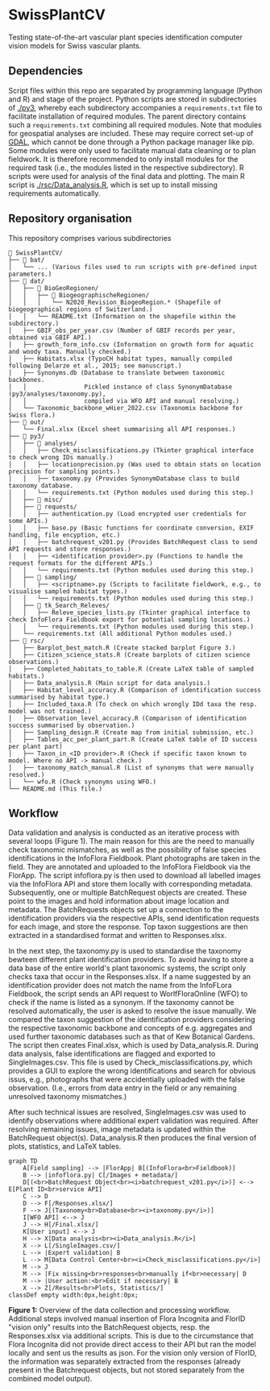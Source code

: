# SwissPlantCV
Testing state-of-the-art vascular plant species identification computer vision models for Swiss vascular plants.

## Dependencies
Script files within this repo are separated by programming language (Python and R) and stage of the project.
Python scripts are stored in subdirectories of [./py3](https://github.com/ManuelPopp/SwissPlantCV/tree/main/py3), whereby each subdirectory accompanies a `requirements.txt` file to facilitate installation of required modules. The parent directory contains such a `requirements.txt` combining all required modules. Note that modules for geospatial analyses are included. These may require correct set-up of [GDAL](https://gdal.org/en/stable/), which cannot be done through a Python package manager like pip. Some modules were only used to facilitate manual data cleaning or to plan fieldwork. It is therefore recommended to only install modules for the required task (i.e., the modules listed in the respective subdirectory).
R scripts were used for analysis of the final data and plotting. The main R script is [./rsc/Data_analysis.R](https://github.com/ManuelPopp/SwissPlantCV/blob/main/rsc/Data_analysis.R), which is set up to install missing requirements automatically.

## Repository organisation
This repository comprises various subdirectories
```
📂 SwissPlantCV/
├── 📂 bat/
│   └── ... (Various files used to run scripts with pre-defined input parameters.)
├── 📂 dat/
│   ├── 📂 BioGeoRegionen/
│   │   ├── 📂 BiogeographischeRegionen/
│   │   │   └── N2020_Revision_BiogeoRegion.* (Shapefile of biogeographical regions of Switzerland.)
│   │   └── README.txt (Information on the shapefile within the subdirectory.)
│   ├── GBIF_obs_per_year.csv (Number of GBIF records per year, obtained via GBIF API.)
│   ├── growth_form_info.csv (Information on growth form for aquatic and woody taxa. Manually checked.)
│   ├── Habitats.xlsx (TypoCH habitat types, manually compiled following Delarze et al., 2015; see manuscript.)
│   ├── Synonyms.db (Database to translate between taxonomic backbones.
│   │                Pickled instance of class SynonymDatabase (py3/analyses/taxonomy.py),
│   │                compiled via WFO API and manual resolving.)
│   └── Taxonomic_backbone_wHier_2022.csv (Taxonomix backbone for Swiss flora.)
├── 📂 out/
│   └── Final.xlsx (Excel sheet summarising all API responses.)
├── 📂 py3/
│   ├── 📂 analyses/
│   │   ├── Check_misclassifications.py (Tkinter graphical interface to check wrong IDs manually.)
│   │   ├── locationprecision.py (Was used to obtain stats on location precision for sampling points.)
│   │   ├── taxonomy.py (Provides SynonymDatabase class to build taxonomy database.
│   │   └── requirements.txt (Python modules used during this step.)
│   ├── 📂 misc/
│   ├── 📂 requests/
│   │   ├── authentication.py (Load encrypted user credentials for some APIs.)
│   │   ├── base.py (Basic functions for coordinate conversion, EXIF handling, file encyption, etc.)
│   │   ├── batchrequest_v201.py (Provides BatchRequest class to send API requests and store responses.)
│   │   ├── <identification provider>.py (Functions to handle the request formats for the different APIs.)
│   │   └── requirements.txt (Python modules used during this step.)
│   ├── 📂 sampling/
│   │   ├── <scriptname>.py (Scripts to facilitate fieldwork, e.g., to visualise sampled habitat types.)
│   │   └── requirements.txt (Python modules used during this step.)
│   ├── 📂 tk_Search_Releves/
│   │   ├── Releve_species_lists.py (Tkinter graphical interface to check InfoFlora Fieldbook export for potential sampling locations.)
│   │   └── requirements.txt (Python modules used during this step.)
│   └── requirements.txt (All additional Python modules used.)
├── 📂 rsc/
│   ├── Barplot_best_match.R (Create stacked barplot Figure 3.)
│   ├── Citizen_science_stats.R (Create barplots of citizen science observations.)
│   ├── Completed_habitats_to_table.R (Create LaTeX table of sampled habitats.)
│   ├── Data_analysis.R (Main script for data analysis.)
│   ├── Habitat_level_accuracy.R (Comparison of identification success summarised by habitat type.)
│   ├── Included_taxa.R (To check on which wrongly IDd taxa the resp. model was not trained.)
│   ├── Observation_level_accuracy.R (Comparison of identification success summarised by observation.)
│   ├── Sampling_design.R (Create map from initial submission, etc.)
│   ├── Tables_acc_per_plant_part.R (Create LaTeX table of ID success per plant part)
│   ├── Taxon_in_<ID provider>.R (Check if specific taxon known to model. Where no API -> manual check.)
│   ├── taxonomy_match_manual.R (List of synonyms that were manually resolved.)
│   └── wfo.R (Check synonyms using WFO.)
└── README.md (This file.)

```

## Workflow
Data validation and analysis is conducted as an iterative process with several loops (Figure 1). The main reason for this are the need to manually check taxonomic mismatches, as well as the possibility of false species identifications in the InfoFlora Fieldbook.
Plant photographs are taken in the field. They are annotated and uploaded to the InfoFlora Fieldbook via the FlorApp. The script infoflora.py is then used to download all labelled images via the InfoFlora API and store them locally with corresponding metadata. Subsequently, one or multiple BatchRequest objects are created. These point to the images and hold information about image location and metadata. The BatchRequests objects set up a connection to the identification providers via the respective APIs, send identification requests for each image, and store the response. Top taxon suggestions are then extracted in a standardised format and written to Responses.xlsx.

In the next step, the taxonomy.py is used to standardise the taxonomy bewteen different plant identification providers. To avoid having to store a data base of the entire world's plant taxonomic systems, the script only checks taxa that occur in the Responses.xlsx. If a name suggested by an identification provider does not match the name from the InfoFLora Fieldbook, the script sends an API request to WorlfFloraOnline (WFO) to check if the name is listed as a synonym. If the taxonomy cannot be resolved automatically, the user is asked to resolve the issue manually. We compared the taxon suggestion of the identification providers considering the respective taxonomic backbone and concepts of e.g. aggregates and used further taxonomic databases such as that of Kew Botanical Gardens. The script then creates Final.xlsx, which is used by Data_analysis.R. During data analysis, false identifications are flagged and exported to SingleImages.csv. This file is used by Check_misclassifications.py, which provides a GUI to explore the wrong identifications and search for obvious issus, e.g., photographs that were accidentially uploaded with the false observation. (I.e., errors from data entry in the field or any remaining unresolved taxonomy mismatches.)

After such technical issues are resolved, SingleImages.csv was used to identify observations where additional expert validation was required. After resolving remaining issues, image metadata is updated within the BatchRequest object(s). Data_analysis.R then produces the final version of plots, statistics, and LaTeX tables.

```mermaid
graph TD
    A[Field sampling] --> |FlorApp| B[(InfoFlora<br>Fieldbook)]
    B --> |infoflora.py| C[/Images + metadata/]
    D[(<br>BatchRequest Object<br><i>batchrequest_v201.py</i>)] <--> E[Plant ID<br>service API]
    C --> D
    D --> F[/Responses.xlsx/]
    F --> J[(Taxonomy<br>Database<br><i>taxonomy.py</i>)]
    I[WFO API] <--> J
    J --> H[/Final.xlsx/]
    K[User input] <--> J
    H --> X[Data analysis<br><i>Data_analysis.R</i>]
    X --> L[/SingleImages.csv/]
    L --> |Expert validation| B
    L --> M[Data Control Center<br><i>Check_misclassifications.py</i>]
    M --> J
    M --> |Fix missing<br>responses<br>manually if<br>necessary| D
    M --> |User action:<br>Edit if necessary| B
    X --> Z[/Results<br>Plots, Statistics/]
classDef empty width:0px,height:0px;
```
**Figure 1:** Overview of the data collection and processing workflow. Additional steps involved manual insertion of Flora Incognita and FlorID "vision only" results into the BatchRequest objects, resp. the Responses.xlsx via additional scripts. This is due to the circumstance that Flora Incognita did not provide direct access to their API but ran the model locally and sent us the results as json. For the vision only version of FlorID, the information was separately extracted from the responses (already present in the Batchrequest objects, but not stored separately from the combined model output).
